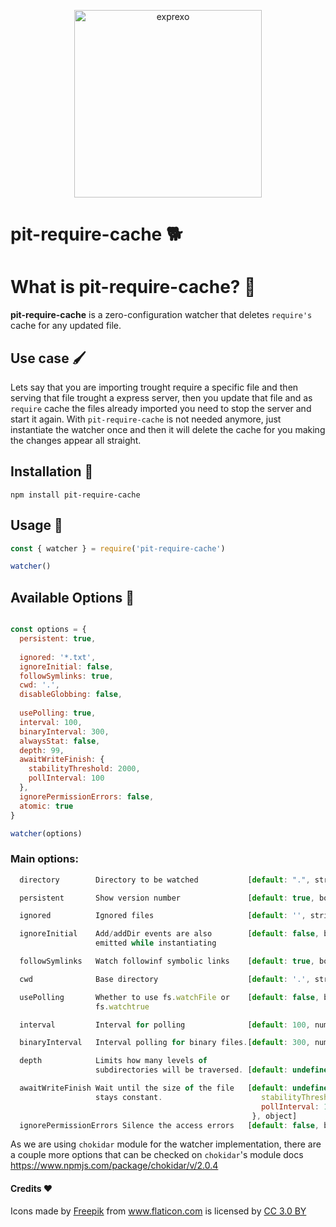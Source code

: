
<p align="center">
  <img width="300" align="center" alt="exprexo" src="https://repository-images.githubusercontent.com/201253235/b302c380-b9b6-11e9-97e2-0808231c3f71">
</p>


# pit-require-cache 🐕

# What is pit-require-cache? 🤷‍

**pit-require-cache** is a zero-configuration watcher that deletes `require's` cache for any updated file.

## Use case 🖌
Lets say that you are importing trought require a specific file and then serving that file trought a express server, then you update that file and as `require` cache the files already imported you need to stop the server and start it again. 
With `pit-require-cache` is not needed anymore, just instantiate the watcher once and then it will delete the cache for you making the changes appear all straight.

## Installation 🧱

`npm install pit-require-cache`

## Usage 🐶

```js
const { watcher } = require('pit-require-cache')

watcher()
```


## Available Options 🧪

```js

const options = {
  persistent: true,
 
  ignored: '*.txt',
  ignoreInitial: false,
  followSymlinks: true,
  cwd: '.',
  disableGlobbing: false,
 
  usePolling: true,
  interval: 100,
  binaryInterval: 300,
  alwaysStat: false,
  depth: 99,
  awaitWriteFinish: {
    stabilityThreshold: 2000,
    pollInterval: 100
  },
  ignorePermissionErrors: false,
  atomic: true
}

watcher(options)
```

### Main options:
```js
  directory        Directory to be watched           [default: ".", string or array of strings]

  persistent       Show version number               [default: true, boolean]

  ignored          Ignored files                     [default: '', string, example: '*.txt']

  ignoreInitial    Add/addDir events are also        [default: false, boolean]
                   emitted while instantiating

  followSymlinks   Watch followinf symbolic links    [default: true, boolean]

  cwd              Base directory                    [default: '.', string]

  usePolling       Whether to use fs.watchFile or    [default: false, boolean]
                   fs.watchtrue

  interval         Interval for polling              [default: 100, number]

  binaryInterval   Interval polling for binary files.[default: 300, number]

  depth            Limits how many levels of 
                   subdirectories will be traversed. [default: undefined, number]

  awaitWriteFinish Wait until the size of the file   [default: undefined, example: {
                   stays constant.                      stabilityThreshold: 2000,
                                                        pollInterval: 100
                                                      }, object]
  ignorePermissionErrors Silence the access errors   [default: false, boolean]
```
As we are using `chokidar` module for the watcher implementation, there are a couple more options that can be checked on `chokidar`'s module docs https://www.npmjs.com/package/chokidar/v/2.0.4


#### Credits ❤️

<div>Icons made by <a href="https://www.flaticon.com/authors/freepik" title="Freepik">Freepik</a> from <a href="https://www.flaticon.com/"                 title="Flaticon">www.flaticon.com</a> is licensed by <a href="http://creativecommons.org/licenses/by/3.0/"                 title="Creative Commons BY 3.0" target="_blank">CC 3.0 BY</a></div>